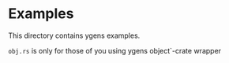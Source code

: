 # Examples

This directory contains ygens examples.

`obj.rs` is only for those of you using ygens object`-crate wrapper